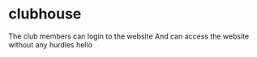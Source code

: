 # clubhouse
The club members can login to the website
And can access the website without any hurdles
hello
